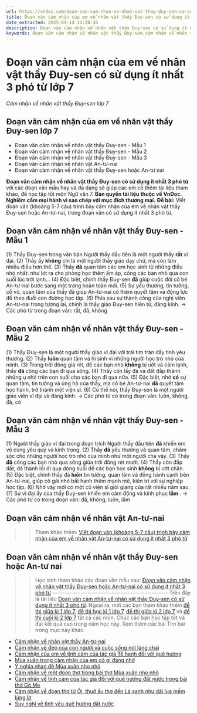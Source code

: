 ```yaml
---
url: https://vndoc.com/doan-van-cam-nhan-ve-nhan-vat-thay-duy-sen-co-su-dung-it-nhat-3-pho-tu-278429
title: Đoạn văn cảm nhận của em về nhân vật thầy Đuy-sen có sử dụng ít nhất 3 phó từ lớp 7 - Cảm nhận về nhân vật thầy Đuy-sen lớp 7 - VnDoc.com
date_extracted: 2025-04-14 13:28:36
description: Đoạn văn cảm nhận về nhân vật thầy Đuy-sen có sử dụng ít nhất 3 phó từ được biên soạn nhằm giúp các em HS đạt kết quả tốt trong quá trình làm bài tập và học tập môn Ngữ văn lớp 7.
keywords: đoạn văn cảm nhận về nhân vật thầy Đuy-sen,cảm nhận về nhân vật thầy Đuy-sen,Đoạn văn cảm nhận về nhân vật thầy Đuy-sen có sử dụng ít nhất 3 phó từ,cảm nhận về nhân vật thầy Đuy-sen có sử dụng ít nhất 3 phó từ,viết đoạn văn nêu cảm nhận về nhân vật thầy Đuy-sen,trình bày cảm nhận của em về nhân vật thầy Đuy-sen,viết 5-7 trình bày nêu cảm nhận về nhân vật thầy Đuy-sen,hãy viết đoạn văn trình bày cảm nhận về nhân vật thầy Đuy-sen,hãy viết 5-7 câu cảm nhận về nhân vật thầy Đuy-sen
---
```


# Đoạn văn cảm nhận của em về nhân vật thầy Đuy-sen có sử dụng ít nhất 3 phó từ lớp 7
 _Cảm nhận về nhân vật thầy Đuy-sen lớp 7_
## **Đoạn văn cảm nhận của em về nhân vật thầy Đuy-sen lớp 7**
  * Đoạn văn cảm nhận về nhân vật thầy Đuy-sen - Mẫu 1
  * Đoạn văn cảm nhận về nhân vật thầy Đuy-sen - Mẫu 2
  * Đoạn văn cảm nhận về nhân vật thầy Đuy-sen - Mẫu 3
  * Đoạn văn cảm nhận về nhân vật An-tư-nai
  * Đoạn văn cảm nhận về nhân vật thầy Đuy-sen hoặc An-tư nai

**Đoạn văn cảm nhận về nhân vật thầy Đuy-sen có sử dụng ít nhất 3 phó từ** với các đoạn văn mẫu hay và đa dạng sẽ giúp các em có thêm tài liệu tham khảo, để học tập tốt môn Ngữ văn 7.
**Bản quyền tài liệu thuộc về VnDoc.  
Nghiêm cấm mọi hành vi sao chép với mục đích thương mại.**
**Đề bài:** Viết đoạn văn \(khoảng 5-7 câu\) trình bày cảm nhận của em về nhân vật thầy Đuy-sen hoặc An-tư-nai, trong đoạn văn có sử dụng ít nhất 3 phó từ.
## **Đoạn văn cảm nhận về nhân vật thầy Đuy-sen - Mẫu 1**
\(1\) Thầy Đuy-sen trong văn bản Người thầy đầu tiên là một người thầy **rất** vĩ đại. \(2\) Thầy ấy **không** chỉ là một người thầy giáo dạy chữ, mà còn làm nhiều điều hơn thế. \(3\) Thầy **đã** quan tâm các em học sinh từ những điều nhỏ nhất: như lót rạ cho phòng học thêm ấm áp, cõng các bạn nhỏ qua con suối lúc trời lạnh… \(4\) Đặc biệt, chính thầy Đuy-sen **đã** giúp cuộc đời cô bé An-tư-nai bước sang một trang hoàn toàn mới. \(5\) Sự yêu thương, tin tưởng, cổ vũ, quan tâm của thầy đã giúp An-tư-nai có thêm quyết tâm và động lực để theo đuổi con đường học tập. \(6\) Phía sau sự thành công của nghị viên An-tư-nai trong tượng lai, chính là thầy giáo Đuy-sen hiền từ, đáng kính.
→ Các phó từ trong đoạn văn: rất, đã, không
## **Đoạn văn cảm nhận về nhân vật thầy Đuy-sen - Mẫu 2**
\(1\) Thầy Đuy-sen là một người thầy giáo vĩ đại với trái tim tràn đầy tình yêu thương. \(2\) Thầy **luôn** quan tâm và hi sinh vì những người học trò nhỏ của mình. \(3\) Trong trời đông giá rét, để các bạn nhỏ **không** bị ướt và cảm lạnh, thầy **đã** cõng các bạn đi qua sông. \(4\) Thầy còn lấy đá và đất đắp thành những ụ nhỏ trên con suối cho các bạn đi qua nữa. \(5\) Đặc biệt, nhờ **có** sự quan tâm, tin tưởng và ủng hộ của thầy, mà cô bé An-tư-nai **đã** quyết tâm học hành, trở thành một viện sĩ. \(6\) Có thể nói, thầy Đuy-sen là một người giáo viên vĩ đại và đáng kính.
→ Các phó từ có trong đoạn văn: luôn, không, đã, có
## **Đoạn văn cảm nhận về nhân vật thầy Đuy-sen - Mẫu 3**
\(1\) Người thầy giáo vĩ đại trong đoạn trích Người thầy đầu tiên **đã** khiến em vô cùng yêu quý và kính trọng. \(2\) Thầy **đã** yêu thương và quan tâm, chăm sóc cho những người học trò nhỏ của mình như một người cha vậy. \(3\) Thầy **đã** cõng các bạn nhỏ qua sông giữa trời đông rét mướt. \(4\) Thầy còn đắp đất, đá thành lối đi qua dòng suối để các bạn học sinh **không** bị ướt chân. \(5\) Đặc biệt, chính thầy đã **luôn** tin tưởng, quan tâm và đồng hành cạnh bên An-tư-nai, giúp cô gái nhỏ bất hạnh thêm mạnh mẽ, kiên trì với sự nghiệp học tập. \(6\) Nhờ vậy mới có một cô viện sĩ giỏi giang của rất nhiều năm sau. \(7\) Sự vĩ đại ấy của thầy Đuy-sen khiến em cảm động và kính phục **lắm** .
→ Các phó từ có trong đoạn văn: đã, không, luôn, lắm
## **Đoạn văn cảm nhận về nhân vật An-tư-nai**
>> Tham khảo thêm: [Viết đoạn văn \(khoảng 5-7 câu\) trình bày cảm nhận của em về nhân vật An-tư-nai có sử dụng ít nhất 3 phó từ](<https://vndoc.com/doan-van-cam-nhan-ve-nhan-vat-thay-an-tu-nai-co-su-dung-it-nhat-3-pho-tu-278432>)
## **Đoạn văn cảm nhận về nhân vật thầy Đuy-sen hoặc An-tư nai**
>> Học sinh tham khảo các đoạn văn mẫu sau: [Đoạn văn cảm nhận về nhân vật thầy Đuy-sen hoặc An-tư-nai có sử dụng ít nhất 3 phó từ](<https://vndoc.com/doan-van-cam-nhan-ve-nhan-vat-thay-duy-sen-hoac-an-tu-nai-co-su-dung-it-nhat-3-pho-tu-278426>)
\-------------------------------------------------
Trên đây là tài liệu [Đoạn văn cảm nhận về nhân vật thầy Đuy-sen có sử dụng ít nhất 3 phó từ](<https://vndoc.com/doan-van-cam-nhan-ve-nhan-vat-thay-duy-sen-co-su-dung-it-nhat-3-pho-tu-278429>). Ngoài ra, mời các bạn tham khảo thêm [đề thi giữa kì 1 lớp 7](<https://vndoc.com/de-thi-giua-ki-1-lop7>), [đề thi học kì 1 lớp 7](<https://vndoc.com/de-thi-hoc-ki-1-lop7>), [đề thi giữa kì 2 lớp 7](<https://vndoc.com/de-thi-giua-ki-2-lop7>) và [đề thi cuối kì 2 lớp 7](<https://vndoc.com/de-thi-hoc-ki-2-lop7>) tất cả các môn. Chúc các bạn học tập tốt và đạt kết quả cao trong năm học này.
Xem thêm các bài Tìm bài trong mục này khác:
  * [Cảm nhận về nhân vật thầy An-tư-nai](</doan-van-cam-nhan-ve-nhan-vat-an-tu-nai-co-su-dung-it-nhat-3-pho-tu-278432>)
  * [Cảm nhận vẻ đẹp của con người và cuộc sống nơi làng chài](</doc-bai-tho-em-cam-nhan-duoc-nhung-ve-dep-nao-cua-con-nguoi-va-cuoc-song-noi-lang-chai-278434>)
  * [Cảm nhận của em về tình cảm của tác giả Tế hanh đối với quê hương](</cam-nhan-cua-em-ve-tinh-cam-cua-tac-gia-te-hanh-doi-voi-que-huong-278436>)
  * [Mùa xuân trong cảm nhận của em có gì đáng nhớ](</mua-xuan-trong-cam-nhan-cua-em-co-gi-dang-nho-281028>)
  * [Ý nghĩa nhan đề Mùa xuân nho nhỏ](</y-nghia-nhan-de-mua-xuan-nho-nho-lop-7-ket-noi-tri-thuc-281029>)
  * [Cảm nhận về một đoạn thơ trong bài thơ Mùa xuân nho nhỏ](</cam-nhan-ve-mot-doan-tho-ma-em-yeu-thich-trong-bai-tho-mua-xuan-nho-nho-281030>)
  * [Cảm nhận về tình cảm của tác giả đối với quê hương đất nước trong bài thơ Gò Me](</cam-nhan-ve-tinh-cam-cua-tac-gia-doi-voi-que-huong-dat-nuoc-duoc-the-hien-trong-bai-tho-go-me-281031>)
  * [Cảm nhận về đoạn thơ từ Ôi, thuở ấu thơ đến Lá xanh như dải lụa mềm lửng lơ](</cam-nhan-cua-em-ve-doan-tho-tu-oi-thuo-au-tho-den-la-xanh-nhu-dai-lua-mem-lung-lo-281032>)
  * [Suy nghĩ về tình yêu quê hương đất nước](</viet-doan-van-suy-nghi-ve-tinh-yeu-que-huong-169056>)

